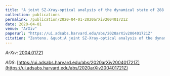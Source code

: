 ```yaml
---
title: "A joint SZ-Xray-optical analysis of the dynamical state of 288 massive galaxy clusters"
collection: publications
permalink: /publication/2020-04-01-2020arXiv200401721Z
date: 2020-04-01
venue: "ArXiv"
paperurl: "https://ui.adsabs.harvard.edu/abs/2020arXiv200401721Z"
citation: "Zenteno. &quot;A joint SZ-Xray-optical analysis of the dynamical state of 288 massive galaxy clusters.&quot; <i>ArXiv</i>, :, Apr 2020"
---
```


*ArXiv*: [2004.01721](https://arxiv.org/abs/2004.01721)

*ADS*: [https://ui.adsabs.harvard.edu/abs/2020arXiv200401721Z](https://ui.adsabs.harvard.edu/abs/2020arXiv200401721Z)
